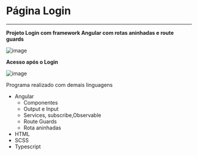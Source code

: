 # Página Login
---
**Projeto Login com framework Angular com rotas aninhadas e route guards**

![image](https://github.com/PedroHenrique1s/Projeto-Login/assets/122485446/4819821b-4886-4025-a949-7b7a96e982fd)

**Acesso após o Login**

![image](https://github.com/PedroHenrique1s/Projeto-Login/assets/122485446/a31f47d9-ffb6-442e-a25b-1dab9d22aece)


Programa realizado com demais linguagens 

* Angular
   - Componentes
   - Output e Input
   - Services, subscribe,Observable
   - Route Guards
   - Rota aninhadas 
* HTML
* SCSS
* Typescript
